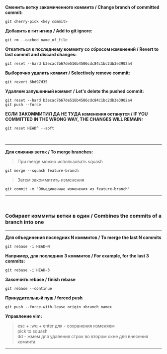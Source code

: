 **Сменить ветку закомиченного коммита / Change branch of committed commit:**<br/>
```
git cherry-pick <key commit>
```

**Добавить в гит игнор / Add to git ignore:**<br/>
```
git rm --cached name_of_file
```

**Откатиться к последнему коммиту со сбросом изменений / Revert to last commit and discard changes:**<br/>
```
git reset --hard b3ecac7b67de516b4506cdc84c1bc2db3e3902a4
```

**Выборочно удалить коммит / Selectively remove commit:**<br/>
```
git revert 6bd97d35
```

**Удаляем запушенный коммит / Let's delete the pushed commit:**<br/>
```
git reset --hard b3ecac7b67de516b4506cdc84c1bc2db3e3902a4
git push --force
```

**ЕСЛИ ЗАКОММИТИЛ ДА НЕ ТУДА изменения останутся / IF YOU COMMITTED IN THE WRONG WAY, THE CHANGES WILL REMAIN:**
```
git reset HEAD^ --soft
```

<br/>

---
**Для слияния веток / To merge branches:**<br/>
>При merge можно использовать squash
```
git merge --squash feature-branch
```
>Затем закоммитить изменения
```
git commit -m "Объединенные изменения из feature-branch"
```
---
<br/>

### Cобирает коммиты ветки в один / Combines the commits of a branch into one

---
**Для объединения последних N коммитов / To merge the last N commits**

```
git rebase -i HEAD~N
```

**Например, для последних 3 коммитов / For example, for the last 3 commits:**
```
git rebase -i HEAD~3

```
**Закончить rebase / finish rebase**
```
git rebase --continue
```
**Принудительный пуш / forced push**
```
git push --force-with-lease origin <branch_name>
```

**Управление vim:**
>esc + :wq + enter для - сохранения изменяем <br>
>pick to squash<br>
>dd - жмем для удаления строк во втором окне для внесения комиита
---